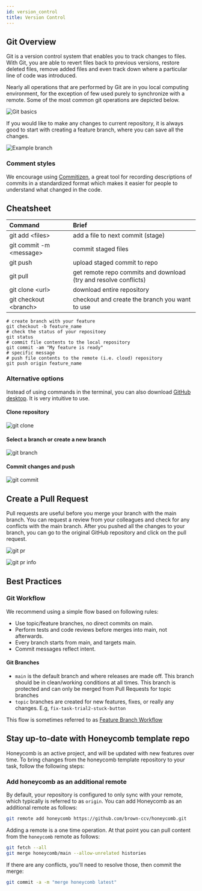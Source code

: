 ```yaml
---
id: version_control
title: Version Control
---
```


## Git Overview

Git is a version control system that enables you to track changes to files. With Git, you are able to revert files back to previous versions, restore deleted files, remove added files and even track down where a particular line of code was introduced.

Nearly all operations that are performed by Git are in you local computing environment, for the exception of few used purely to synchronize with a remote. Some of the most common git operations are depicted below.

![Git basics](assets/git-basics.png)

If you would like to make any changes to current repository, it is always good to start with creating a feature branch, where you can save all the changes.

![Example branch](assets/branch_1.png)

### Comment styles

We encourage using [Commitizen](http://commitizen.github.io/cz-cli/), a great tool for recording descriptions of commits in a standardized format which makes it easier for people to understand what changed in the code.

## Cheatsheet

| Command                       | Brief                                                              |
| :---------------------------- | :----------------------------------------------------------------- |
| git add &lt;files&gt;         | add a file to next commit \(stage\)                                |
| git commit -m &lt;message&gt; | commit staged files                                                |
| git push                      | upload staged commit to repo                                       |
| git pull                      | get remote repo commits and download \(try and resolve conflicts\) |
| git clone &lt;url&gt;         | download entire repository                                         |
| git checkout &lt;branch&gt;   | checkout and create the branch you want to use                     |

```shell
# create branch with your feature
git checkout -b feature_name
# check the status of your repositoey
git status
# commit file contents to the local repository
git commit -am "My feature is ready"
# specific message
# push file contents to the remote (i.e. cloud) repository
git push origin feature_name
```

### Alternative options

Instead of using commands in the terminal, you can also download [GitHub desktop](https://desktop.github.com/). It is very intuitive to use.

#### Clone repository

![git clone](assets/git_clone.png)

#### Select a branch or create a new branch

![git branch](assets/git_branch.png)

#### Commit changes and push

![git commit](assets/git_commit.png)

## Create a Pull Request

Pull requests are useful before you merge your branch with the main branch. You can request a review from your colleagues and check for any conflicts with the main branch. After you pushed all the changes to your branch, you can go to the original GitHub repository and click on the pull request.

![git pr](assets/pull_request_1.png)

![git pr info](assets/pull_request_info_1.png)

## Best Practices

### Git Workflow

We recommend using a simple flow based on following rules:

- Use topic/feature branches, no direct commits on main.
- Perform tests and code reviews before merges into main, not afterwards.
- Every branch starts from main, and targets main.
- Commit messages reflect intent.

#### Git Branches

- `main` is the default branch and where releases are made off. This branch should be in clean/working conditions at all times. This branch is protected and can only be merged from Pull Requests for topic branches
- `topic` branches are created for new features, fixes, or really any changes. E.g, `fix-task-trial2-stuck-button`

This flow is sometimes referred to as [Feature Branch Workflow](https://docs.gitlab.com/ee/gitlab-basics/feature_branch_workflow.html)

## Stay up-to-date with Honeycomb template repo

Honeycomb is an active project, and will be updated with new features over time. To bring changes from the honeycomb template repository to
your task, follow the following steps:

### Add honeycomb as an additional remote

By default, your repository is configured to only sync with your remote, which typically is referred to as `origin`. You can add Honeycomb as an additional remote as follows:

```bash
git remote add honeycomb https://github.com/brown-ccv/honeycomb.git
```

Adding a remote is a one time operation. At that point you can pull content from the `honeycomb` remote as follows:

```bash
git fetch --all
git merge honeycomb/main --allow-unrelated histories
```

If there are any conflicts, you'll need to resolve those, then commit the merge:

```bash
git commit -a -m "merge honeycomb latest"
```
